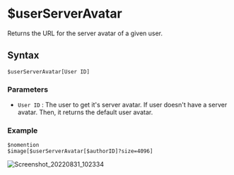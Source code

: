 # $userServerAvatar
Returns the URL for the server avatar of a given user.

## Syntax
```
$userServerAvatar[User ID]
```

### Parameters
- `User ID` : The user to get it's server avatar. If user doesn't have a server avatar. Then, it returns the default user avatar.

### Example
```
$nomention
$image[$userServerAvatar[$authorID]?size=4096]
```
![Screenshot_20220831_102334](https://user-images.githubusercontent.com/95774950/187596435-e7d3308a-8723-4750-bb3b-df9325f99637.png)

